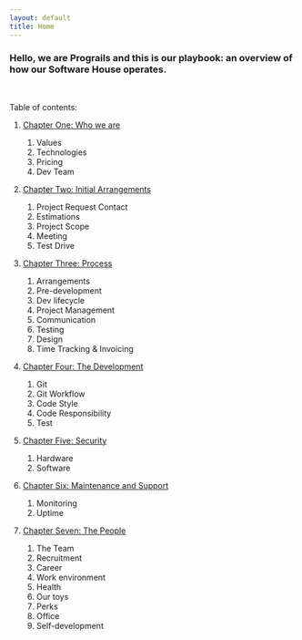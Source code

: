 ```yaml
---
layout: default
title: Home
---
```


### Hello, we are Prograils and this is our playbook: an overview of how our Software House operates.


<br>

Table of contents:


1. [Chapter One: Who we are](/playbook/who_we_are)
   1. Values
   2. Technologies
   3. Pricing
   4. Dev Team

2. [Chapter Two: Initial Arrangements](/playbook/initial_arrangements)
   1. Project Request Contact
   2. Estimations
   3. Project Scope
   4. Meeting
   5. Test Drive

3. [Chapter Three: Process](/playbook/process)
   1. Arrangements
   2. Pre-development
   3. Dev lifecycle
   4. Project Management
   5. Communication
   6. Testing
   7. Design
   8. Time Tracking & Invoicing

4. [Chapter Four: The Development](/playbook/development)
   1. Git
   2. Git Workflow
   3. Code Style
   4. Code Responsibility
   5. Test

5. [Chapter Five: Security](/playbook/security)
   1. Hardware
   2. Software

6. [Chapter Six: Maintenance and Support](/playbook/maintenance_and_support)
   1. Monitoring
   2. Uptime

7. [Chapter Seven: The People](/playbook/the_people)
   1. The Team
   2. Recruitment
   3. Career
   4. Work environment
   5. Health
   6. Our toys
   7. Perks
   8. Office
   9. Self-development
